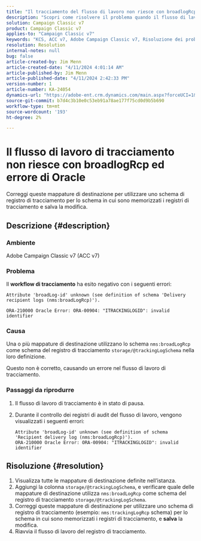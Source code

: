 ```yaml
---
title: "Il tracciamento del flusso di lavoro non riesce con broadlogRcp e l’errore di Oracle"
description: "Scopri come risolvere il problema quando il flusso di lavoro di tracciamento non riesce con un errore broadlogRcp e un errore di Oracle."
solution: Campaign Classic v7
product: Campaign Classic v7
applies-to: "Campaign Classic v7"
keywords: "KCS, ACC v7, Adobe Campaign Classic v7, Risoluzione dei problemi, flusso di lavoro di tracciamento, errore, broadlogRcp, oracle, errore, archiviazione/@trackingLogSchema"
resolution: Resolution
internal-notes: null
bug: false
article-created-by: Jim Menn
article-created-date: "4/11/2024 4:01:14 AM"
article-published-by: Jim Menn
article-published-date: "4/11/2024 2:42:33 PM"
version-number: 1
article-number: KA-24054
dynamics-url: "https://adobe-ent.crm.dynamics.com/main.aspx?forceUCI=1&pagetype=entityrecord&etn=knowledgearticle&id=3c08ec20-b8f7-ee11-a1fe-6045bd006268"
source-git-commit: b7d4c3b10e0c53eb91a78ae177f75cd0d9b5b690
workflow-type: tm+mt
source-wordcount: '193'
ht-degree: 2%

---
```


# Il flusso di lavoro di tracciamento non riesce con broadlogRcp ed errore di Oracle


Correggi queste mappature di destinazione per utilizzare uno schema di registro di tracciamento per lo schema in cui sono memorizzati i registri di tracciamento e salva la modifica.

## Descrizione {#description}


### Ambiente

Adobe Campaign Classic v7 (ACC v7)

### Problema

Il <b>workflow di tracciamento</b> ha esito negativo con i seguenti errori:


```
Attribute 'broadLog-id' unknown (see definition of schema 'Delivery recipient logs (nms:broadLogRcp)').

ORA-210000 Oracle Error: ORA-00904: "ITRACKINGLOGID": invalid identifier
```


### Causa

Una o più mappature di destinazione utilizzano lo schema `nms:broadLogRcp` come schema del registro di tracciamento `storage/@trackingLogSchema` nella loro definizione.

Questo non è corretto, causando un errore nel flusso di lavoro di tracciamento.

### Passaggi da riprodurre

1. Il flusso di lavoro di tracciamento è in stato di pausa.
2. Durante il controllo dei registri di audit del flusso di lavoro, vengono visualizzati i seguenti errori:




   ```
   Attribute 'broadLog-id' unknown (see definition of schema 'Recipient delivery log (nms:broadLogRcp)').
   ORA-210000 Oracle Error: ORA-00904: "ITRACKINGLOGID": invalid identifier
   ```



## Risoluzione {#resolution}


1. Visualizza tutte le mappature di destinazione definite nell’istanza.
2. Aggiungi la colonna `storage/@trackingLogSchema`, e verificare quale delle mappature di destinazione utilizza `nms:broadLogRcp` come schema del registro di tracciamento `storage/@trackingLogSchema`.
3. Correggi queste mappature di destinazione per utilizzare uno schema di registro di tracciamento (esempio: `nms:trackingLogRcp` schema) per lo schema in cui sono memorizzati i registri di tracciamento, e <b>salva</b> la modifica.
4. Riavvia il flusso di lavoro del registro di tracciamento.

